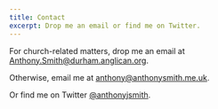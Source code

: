 ```yaml
---
title: Contact
excerpt: Drop me an email or find me on Twitter.
---
```

For church-related matters, drop me an email at [Anthony.Smith@durham.anglican.org](mailto:Anthony.Smith@durham.anglican.org).

Otherwise, email me at [anthony@anthonysmith.me.uk](mailto:anthony@anthonysmith.me.uk).

Or find me on Twitter [@anthonyjsmith](https://twitter.com/anthonyjsmith).
